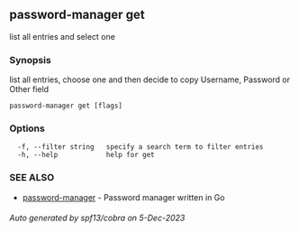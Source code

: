 ## password-manager get

list all entries and select one

### Synopsis

list all entries, choose one and then decide to copy Username, Password or Other field

```
password-manager get [flags]
```

### Options

```
  -f, --filter string   specify a search term to filter entries
  -h, --help            help for get
```

### SEE ALSO

* [password-manager](password-manager.md)	 - Password manager written in Go

###### Auto generated by spf13/cobra on 5-Dec-2023
